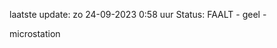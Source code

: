 laatste update: 
zo 24-09-2023  0:58   uur 
Status: FAALT - geel - 
<div class="service Y">microstation</div>